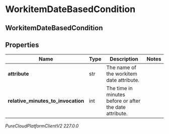 # WorkitemDateBasedCondition

## WorkitemDateBasedCondition

## Properties

|Name | Type | Description | Notes|
|------------ | ------------- | ------------- | -------------|
| **attribute** | str | The name of the workitem date attribute. | |
| **relative_minutes_to_invocation** | int | The time in minutes before or after the date attribute. | |



_PureCloudPlatformClientV2 227.0.0_
